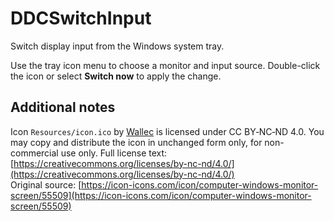 # DDCSwitchInput

Switch display input from the Windows system tray.

Use the tray icon menu to choose a monitor and input source. Double-click the icon or select **Switch now** to apply the change.

## Additional notes

Icon ``Resources/icon.ico`` by [Wallec](https://icon-icons.com/users/UpdlQYcm5g1vuWOR21j1L/icon-sets/) is licensed under CC BY‑NC‑ND 4.0.
You may copy and distribute the icon in unchanged form only, for non-commercial use only.
Full license text: [https://creativecommons.org/licenses/by-nc-nd/4.0/](https://creativecommons.org/licenses/by-nc-nd/4.0/)  
Original source: [https://icon-icons.com/icon/computer-windows-monitor-screen/55509](https://icon-icons.com/icon/computer-windows-monitor-screen/55509)
